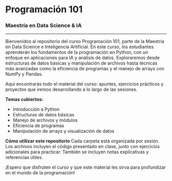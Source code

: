 # Programación 101 
### Maestría en Data Science & IA

---

Bienvenidos al repositorio del curso Programación 101, parte de la Maestría en Data Science e Inteligencia Artificial. En este curso, los estudiantes aprenderán los fundamentos de la programación en Python, con un enfoque en aplicaciones para IA y análisis de datos. Exploraremos desde estructuras de datos básicas y manipulación de archivos hasta técnicas más avanzadas como la eficiencia de programas y el manejo de arrays con NumPy y Pandas.

Aquí encontrarás todo el material del curso: apuntes, ejercicios prácticos y proyectos que iremos desarrollando a lo largo de las sesiones.

<b>Temas cubiertos:</b>
- Introducción a Python
- Estructuras de datos básicas
- Manejo de archivos y módulos
- Eficiencia de programas
- Manipulación de arrays y visualización de datos

<b>Cómo utilizar este repositorio</b>
Cada carpeta está organizada por sesión. Los archivos incluyen el código presentado en clase, junto con ejercicios adicionales para practicar. También se incluyen notas explicativas y referencias útiles.


¡Espero que disfruten el curso y que este material les sirva para profundizar en el mundo de la programación!
